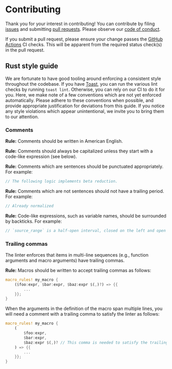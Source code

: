 # Contributing

Thank you for your interest in contributing! You can contribute by filing [issues](https://github.com/stepchowfun/stem-cell/issues) and submitting [pull requests](https://github.com/stepchowfun/stem-cell/pulls). Please observe our [code of conduct](https://github.com/stepchowfun/stem-cell/blob/main/CODE_OF_CONDUCT.md).

If you submit a pull request, please ensure your change passes the [GitHub Actions](https://github.com/stepchowfun/stem-cell/actions) CI checks. This will be apparent from the required status check(s) in the pull request.

## Rust style guide

We are fortunate to have good tooling around enforcing a consistent style throughout the codebase. If you have [Toast](https://github.com/stepchowfun/toast), you can run the various lint checks by running `toast lint`. Otherwise, you can rely on our CI to do it for you. Here, we make note of a few conventions which are not yet enforced automatically. Please adhere to these conventions when possible, and provide appropriate justification for deviations from this guide. If you notice any style violations which appear unintentional, we invite you to bring them to our attention.

### Comments

**Rule:** Comments should be written in American English.

**Rule:** Comments should always be capitalized unless they start with a code-like expression (see below).

**Rule:** Comments which are sentences should be punctuated appropriately. For example:

```rust
// The following logic implements beta reduction.
```

**Rule:** Comments which are not sentences should not have a trailing period. For example:

```rust
// Already normalized
```

**Rule:** Code-like expressions, such as variable names, should be surrounded by backticks. For example:

```rust
// `source_range` is a half-open interval, closed on the left and open on the right.
```

### Trailing commas

The linter enforces that items in multi-line sequences (e.g., function arguments and macro arguments) have trailing commas.

**Rule:** Macros should be written to accept trailing commas as follows:

```rust
macro_rules! my_macro {
    ($foo:expr, $bar:expr, $baz:expr $(,)?) => {{
        ...
    }};
}
```

When the arguments in the definition of the macro span multiple lines, you will need a comment with a trailing comma to satisfy the linter as follows:

```rust
macro_rules! my_macro {
    (
        $foo:expr,
        $bar:expr,
        $baz:expr $(,)? // This comma is needed to satisfy the trailing commas check: ,
    ) => {{
        ...
    }};
}
```

